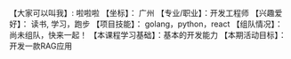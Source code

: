 【大家可以叫我】: 啦啦啦
【坐标】： 广州
【专业/职业】：开发工程师
【兴趣爱好】： 读书, 学习，跑步
【项目技能】： golang，python，react
【组队情况】：尚未组队，快来一起！
【本课程学习基础】：基本的开发能力
【本期活动目标】： 开发一款RAG应用

